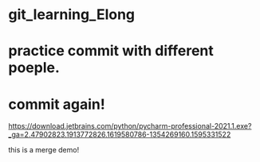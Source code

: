 # git_learning_Elong
# practice commit with different poeple.
# commit again!

https://download.jetbrains.com/python/pycharm-professional-2021.1.exe?_ga=2.47902823.1913772826.1619580786-1354269160.1595331522

this is a merge demo!
